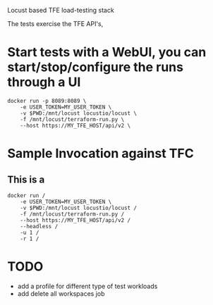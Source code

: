 Locust based TFE load-testing stack

The tests exercise the TFE API's, 

# Start tests with a WebUI, you can start/stop/configure the runs through a UI
```
docker run -p 8089:8089 \
    -e USER_TOKEN=MY_USER_TOKEN \
    -v $PWD:/mnt/locust locustio/locust \
    -f /mnt/locust/terraform-run.py \
    --host https://MY_TFE_HOST/api/v2 \
```

# Sample Invocation against TFC
## This is a
```
docker run /
    -e USER_TOKEN=MY_USER_TOKEN \
    -v $PWD:/mnt/locust locustio/locust /
    -f /mnt/locust/terraform-run.py /
    --host https://MY_TFE_HOST/api/v2 /
    --headless /
    -u 1 /
    -r 1 /
```

# TODO
- add a profile for different type of test workloads
- add delete all workspaces job